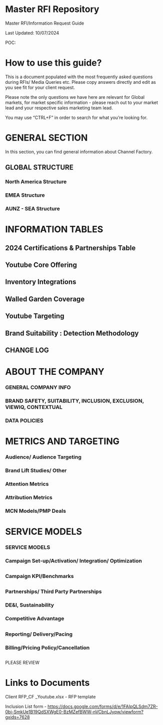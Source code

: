 # Master RFI Repository





Master RFI/Information Request Guide

Last Updated: 10/07/2024

POC: 



# How to use this guide? 

This is a document populated with the most frequently asked questions during RFIs/ Media Queries etc. Please copy answers directly and edit as you see fit for your client request. 

Please note the only questions we have here are relevant for Global markets, for market specific information - please reach out to your market lead and your respective sales marketing team lead. 

You may use “CTRL+F” in order to search for what you’re looking for. 



# GENERAL SECTION

In this section, you can find general information about Channel Factory. 

## GLOBAL STRUCTURE



### North America Structure 



### EMEA Structure 



### AUNZ - SEA Structure 



### 

# INFORMATION TABLES

## 2024 Certifications & Partnerships Table 



## Youtube Core Offering



### 

## Inventory Integrations 



## Walled Garden Coverage 









## Youtube Targeting





## Brand Suitability : Detection Methodology



## CHANGE LOG 







### 

# ABOUT THE COMPANY

### GENERAL COMPANY INFO





### BRAND SAFETY, SUITABILITY, INCLUSION, EXCLUSION, VIEWIQ, CONTEXTUAL 

### 

### DATA POLICIES

### 

### 

# METRICS AND TARGETING

### Audience/ Audience Targeting



### Brand Lift Studies/ Other 





### Attention Metrics



### Attribution Metrics



### MCN Models/PMP Deals







# SERVICE MODELS

### SERVICE MODELS





### Campaign Set-up/Activation/ Integration/ Optimization  





## 

### Campaign KPI/Benchmarks 





## 

### Partnerships/ Third Party Partnerships







### DE&I, Sustainability



### Competitive Advantage 





## 

### Reporting/ Delivery/Pacing









### Billing/Pricing Policy/Cancellation



## 

## 

## 

## 

PLEASE REVIEW 















# Links to Documents 

Client RFP_CF _Youtube.xlsx - RFP template 

Inclusion List form - https://docs.google.com/forms/d/e/1FAIpQLSdm7ZR-0bi-SmkUe1B19QdSXWgE0-BzMZefBWW-nVCbnLJyqw/viewform?gxids=7628






